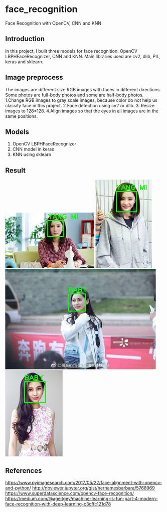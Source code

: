 # face_recognition
Face Recognition with OpenCV, CNN and KNN

## Introduction
In this project, I built three models for face recognition: OpenCV LBPHFaceRecognizer, CNN and KNN.
Main libraries used are cv2, dlib, PIL, keras and sklearn.

## Image preprocess
The images are different size RGB images with faces in different directions. Some photos are full-body photos and some are half-body photos.
1.Change RGB images to gray scale images, because color do not help us classify face in this project.
2.Face detection using cv2 or dlib.
3. Resize images to 128*128.
4.Align images so that the eyes in all images are in the same positions.

## Models
1. OpenCV LBPHFaceRecognizer
2. CNN model in keras
3. KNN using sklearn

## Result
![Exmaple result](/result/KNN/2.jpg)
![Exmaple result](/result/KNN/3.jpg)
![Exmaple result](/result/KNN/5.jpg)
![Exmaple result](/result/KNN/6.jpg)

## References
https://www.pyimagesearch.com/2017/05/22/face-alignment-with-opencv-and-python/
http://nbviewer.jupyter.org/gist/hernamesbarbara/5768969
https://www.superdatascience.com/opencv-face-recognition/
https://medium.com/@ageitgey/machine-learning-is-fun-part-4-modern-face-recognition-with-deep-learning-c3cffc121d78
